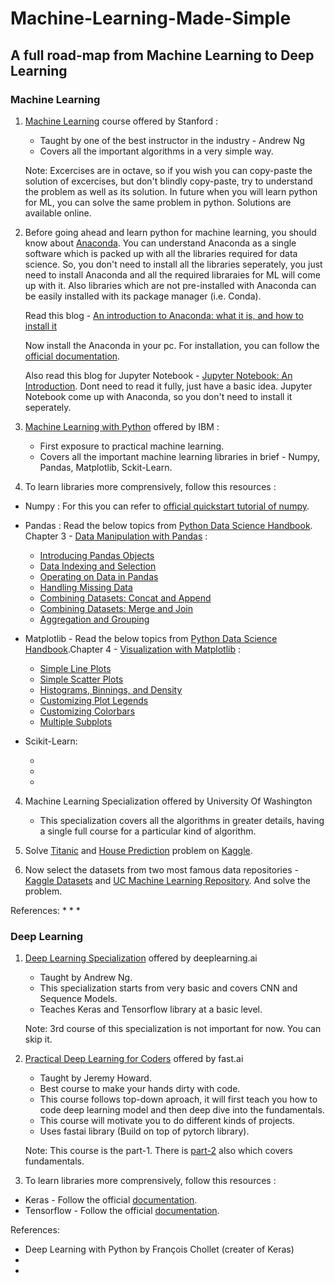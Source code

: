 # Machine-Learning-Made-Simple

## A full road-map from Machine Learning to Deep Learning

### Machine Learning

1. [Machine Learning](https://www.coursera.org/learn/machine-learning) course offered by Stanford :
   * Taught by one of the best instructor in the industry - Andrew Ng
   * Covers all the important algorithms in a very simple way.
   
   Note: Excercises are in octave, so if you wish you can copy-paste the solution of excercises, but don't blindly copy-paste, try to          understand the problem as well as its solution. In future when you will learn python for ML, you can solve the same problem in python. Solutions are available online.

2. Before going ahead and learn python for machine learning, you should know about [Anaconda](https://www.anaconda.com/distribution/).
   You can understand Anaconda as a single software which is packed up with all the libraries required for data science. So, you don't need to install all the libraries seperately, you just need to install Anaconda and all the required libraraies for ML will come up with it. Also libraries which are not pre-installed with Anaconda can be easily installed with its package manager (i.e. Conda).
   
   Read this blog - [An introduction to Anaconda: what it is, and how to install it](https://www.freecodecamp.org/news/how-to-install-anaconda-on-ubuntu-16-04-64-bit-6f1c4675ce44/)
   
   Now install the Anaconda in your pc.
   For installation, you can follow the [official documentation](https://docs.anaconda.com/anaconda/install/).
   
   Also read this blog for Jupyter Notebook - [Jupyter Notebook: An Introduction](https://realpython.com/jupyter-notebook-introduction/). Dont need to read it fully, just have a basic idea. Jupyter Notebook come up with Anaconda, so you don't need to install it seperately.
  
3. [Machine Learning with Python](https://www.coursera.org/learn/machine-learning-with-python/) offered by IBM :
   * First exposure to practical machine learning.
   * Covers all the important machine learning libraries in brief - Numpy, Pandas, Matplotlib, Sckit-Learn.

3. To learn libraries more comprensively, follow this resources :

* Numpy : For this you can refer to [official quickstart tutorial of numpy](https://numpy.org/devdocs/user/quickstart.html).
   
* Pandas : Read the below topics from [Python Data Science Handbook](https://jakevdp.github.io/PythonDataScienceHandbook/).
           Chapter 3 - [Data Manipulation with Pandas](https://jakevdp.github.io/PythonDataScienceHandbook/03.00-introduction-to-pandas.html) :
    - [Introducing Pandas Objects](https://jakevdp.github.io/PythonDataScienceHandbook/03.01-introducing-pandas-objects.html)
    - [Data Indexing and Selection](https://jakevdp.github.io/PythonDataScienceHandbook/03.02-data-indexing-and-selection.html)
    - [Operating on Data in Pandas](https://jakevdp.github.io/PythonDataScienceHandbook/03.03-operations-in-pandas.html)
    - [Handling Missing Data](https://jakevdp.github.io/PythonDataScienceHandbook/03.04-missing-values.html)
    - [Combining Datasets: Concat and Append](https://jakevdp.github.io/PythonDataScienceHandbook/03.06-concat-and-append.html)
    - [Combining Datasets: Merge and Join](https://jakevdp.github.io/PythonDataScienceHandbook/03.07-merge-and-join.html)
    - [Aggregation and Grouping](https://jakevdp.github.io/PythonDataScienceHandbook/03.08-aggregation-and-grouping.html)
            
* Matplotlib - Read the below topics from [Python Data Science Handbook](https://jakevdp.github.io/PythonDataScienceHandbook/).Chapter 4 - [Visualization with Matplotlib](https://jakevdp.github.io/PythonDataScienceHandbook/04.00-introduction-to-matplotlib.html) :

    - [Simple Line Plots](https://jakevdp.github.io/PythonDataScienceHandbook/04.01-simple-line-plots.html)
    - [Simple Scatter Plots](https://jakevdp.github.io/PythonDataScienceHandbook/04.02-simple-scatter-plots.html)
    - [Histograms, Binnings, and Density](https://jakevdp.github.io/PythonDataScienceHandbook/04.05-histograms-and-binnings.html)
    - [Customizing Plot Legends](https://jakevdp.github.io/PythonDataScienceHandbook/04.06-customizing-legends.html)
    - [Customizing Colorbars](https://jakevdp.github.io/PythonDataScienceHandbook/04.07-customizing-colorbars.html)
    - [Multiple Subplots](https://jakevdp.github.io/PythonDataScienceHandbook/04.08-multiple-subplots.html)
    
* Scikit-Learn:

    -
    -
    -

4. Machine Learning Specialization offered by University Of Washington
   * This specialization covers all the algorithms in greater details, having a single full course for a particular kind of algorithm.

5. Solve [Titanic](https://www.kaggle.com/c/titanic) and [House Prediction](https://www.kaggle.com/c/house-prices-advanced-regression-techniques) problem on [Kaggle](https://www.coursera.org/specializations/machine-learning).

6. Now select the datasets from two most famous data repositories - [Kaggle Datasets](https://www.kaggle.com/datasets) and [UC Machine Learning Repository](https://archive.ics.uci.edu/ml/index.php). And solve the problem.

References:
* 
*
*

### Deep Learning

1. [Deep Learning Specialization](https://www.coursera.org/specializations/deep-learning) offered by deeplearning.ai
   * Taught by Andrew Ng.
   * This specialization starts from very basic and covers CNN and Sequence Models.
   * Teaches Keras and Tensorflow library at a basic level.

    Note: 3rd course of this specialization is not important for now. You can skip it.
    
2. [Practical Deep Learning for Coders](https://course.fast.ai/) offered by fast.ai
   * Taught by Jeremy Howard.
   * Best course to make your hands dirty with code.
   * This course follows top-down aproach, it will first teach you how to code deep learning model and then deep dive into the      fundamentals.
   * This course will motivate you to do different kinds of projects.
   * Uses fastai library (Build on top of pytorch library).

    Note: This course is the part-1. There is [part-2](https://course.fast.ai/part2) also which covers fundamentals.

3. To learn libraries more comprensively, follow this resources :
* Keras - Follow the official [documentation](https://keras.io/).
* Tensorflow - Follow the official [documentation](https://www.tensorflow.org/).

References:
* Deep Learning with Python by François Chollet (creater of Keras)
* 
*
